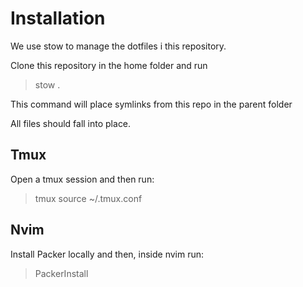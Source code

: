 # Installation

We use stow to manage the  dotfiles i this repository.

Clone this repository in the home folder and run

> stow .

This command will place symlinks from this repo in the parent folder

All files should fall into place.

## Tmux

Open a tmux session and then run:

> tmux source ~/.tmux.conf

## Nvim

Install Packer locally and then, inside nvim run:

>PackerInstall


